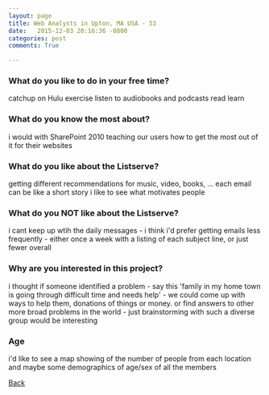 ```yaml
---
layout: page
title: Web Analysts in Upton, MA USA - 53
date:   2015-12-03 20:16:36 -0800
categories: post
comments: True

---
```


### What do you like to do in your free time?
<p>catchup on Hulu
exercise
listen to audiobooks and podcasts
read
learn</p>

### What do you know the most about?
<p>i would with SharePoint 2010 teaching our users how to get the most out of it for their websites</p>

### What do you like about the Listserve?
<p>getting different recommendations for music, video, books, ...
each email can be like a short story
i like to see what motivates people</p>

### What do you NOT like about the Listserve?
<p>i cant keep up wtih the daily messages - i think i'd prefer getting emails less frequently - either once a week with a listing of each subject line, or just fewer overall</p>

### Why are you interested in this project?
<p>i thought if someone identified a problem - say this 'family in my home town is going through difficult time and needs help' - we could come up with ways to help them, donations of things or money.
or find answers to other more broad problems in the world - just brainstorming with such a diverse group would be interesting</p>

### Age
<p>i'd like to see a map showing of the number of people from each location and maybe some demographics of age/sex of all the members</p>

[Back][1]

[1]: /home/responders/all